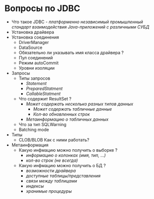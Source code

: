 Вопросы по JDBC
===============
- Что такое JDBC - *платформенно независимый промышленный стандарт взаимодействия Java-приложений с различными СУБД*
- Установка драйвера
- Установка соединения
    - DriverManager
    - DataSource
    - Обязательно ли указывать имя класса драйвера ?
    - Пул соединений
    - Режим autoCommit
    - Уровни изоляции
- Запросы
    - Типы запросов
        - *Statement*
        - *PreparedStatment*
        - *CallableStatment*
    - Что содержит ResultSet ?
        - *Может содержать несколько разных типов данных*
            - *Может содержать табличные данные*
            - *Кол-во обновленных строк*
        - *Метаинформацию о табличных данных*
    - Что за тип SQLWarning
    - Batching mode
- Типы
    - CLOB/BLOB Как с ними работать?
- Метаинформация
    - Какую инфмацию можно получить о выборке ?
        - *информацию о колонках (имя, тип, ...)*
        - *кол-во строк (не всегда)*
    - Какую инфмацию можно получить о БД ?
        - *возможности драйвера*
        - *доступные таблицы/представления*
        - *связи между таблицами*
        - *индексы*
        - *хранимые процедуры*